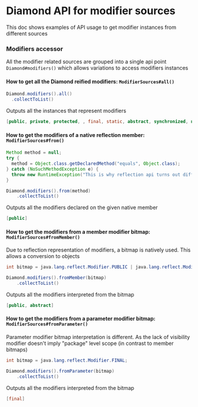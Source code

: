 # Diamond API for modifier sources
This doc shows examples of API usage to get modifier instances 
from different sources

### Modifiers accessor
All the modifier related sources are grouped into a single api point
`Diamond#modifiers()` which allows variations to access modifiers instances

#### How to get all the Diamond reified modifiers: `ModifierSources#all()`
```java
Diamond.modifiers().all()
  .collectToList()
```
Outputs all the instances that represent modifiers
```java
[public, private, protected, , final, static, abstract, synchronized, native, strictfp, transient, volatile]
```

#### How to get the modifiers of a native reflection member: `ModifierSources#from()`
```java
Method method = null;
try {
  method = Object.class.getDeclaredMethod("equals", Object.class);
} catch (NoSuchMethodException e) {
  throw new RuntimeException("This is why reflection api turns out difficult to use", e);
}

Diamond.modifiers().from(method)
    .collectToList()
```
Outputs all the modifiers declared on the given native member
```java
[public]
```

#### How to get the modifiers from a member modifier bitmap: `ModifierSources#fromMember()`
Due to reflection representation of modifiers, a bitmap is natively used.
This allows a conversion to objects

```java
int bitmap = java.lang.reflect.Modifier.PUBLIC | java.lang.reflect.Modifier.ABSTRACT;

Diamond.modifiers().fromMember(bitmap)
    .collectToList()
```
Outputs all the modifiers interpreted from the bitmap
```java
[public, abstract]
```

#### How to get the modifiers from a parameter modifier bitmap: `ModifierSources#fromParameter()`
Parameter modifier bitmap interpretation is different. As the lack of
visibility modifier doesn't imply "package" level scope (in contrast to member bitmaps)

```java
int bitmap = java.lang.reflect.Modifier.FINAL;

Diamond.modifiers().fromParameter(bitmap)
    .collectToList()
```
Outputs all the modifiers interpreted from the bitmap
```java
[final]
```